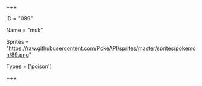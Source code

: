 




+++

ID = "089"

Name = "muk"

Sprites = "https://raw.githubusercontent.com/PokeAPI/sprites/master/sprites/pokemon/89.png"

Types = ['poison']

+++

